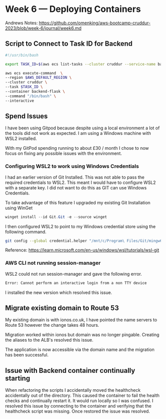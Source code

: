 # Week 6 — Deploying Containers

Andrews Notes: <https://github.com/omenking/aws-bootcamp-cruddur-2023/blob/week-6/journal/week6.md>

## Script to Connect to Task ID for Backend

```sh
#!/usr/bin/bash

export TASK_ID=$(aws ecs list-tasks --cluster cruddur --service-name backend-flask --query 'taskArns[*]' --output json | jq -r 'join(",")')

aws ecs execute-command  \
--region $AWS_DEFAULT_REGION \
--cluster cruddur \
--task $TASK_ID \
--container backend-flask \
--command "/bin/bash" \
--interactive
```

## Spend Issues

I have been using Gitpod because despite using a local environment a lot of the tools did not work as expected. I am using a Windows machine with WSL2 installed.

With my GitPod spending running to about £30 / month I chose to now focus on fixing any possible issues with the environment.

### Configuring WSL2 to work using Windows Credentials

I had an earlier version of Git Installed. This was not able to pass the required credentials to WSL2. This meant I would have to configure WSL2 with a separate key. I did not want to do this as GIT can use Windows Credentials.

To take advantage of this feature I upgraded my existing Git Installation using WinGet

```powershell
winget install --id Git.Git -e --source winget
```

I then configured WSL2 to point to my Windows credential store using the following command.

```sh
git config --global credential.helper "/mnt/c/Program\ Files/Git/mingw64/bin/git-credential-manager.exe"
```

Reference: <https://learn.microsoft.com/en-us/windows/wsl/tutorials/wsl-git>

### AWS CLI not running session-manager

WSL2 could not run session-manager and gave the following error.

```sh
Error: Cannot perform an interactive login from a non TTY device
```

I installed the new version which resolved this issue.

## Migrate existing domain to Route 53

My existing domain is with ionos.co.uk, I have pointed the name servers to Route 53 however the change takes 48 hours.

Migration worked within ionos but domain was no longer pingable. Creating the aliases to the ALB's resolved this issue.

The application is now accessible via the domain name and the migration has been successful.

## Issue with Backend container continually starting

When refactoring the scripts I accidentally moved the healthcheck accidentally out of the directory. This caused the container to fail the health checks and continually restart it. It would run locally so I was confused. I resolved this issue by connecting to the container and verifying that the healthcheck script was missing. Once restored the issue was resolved.
